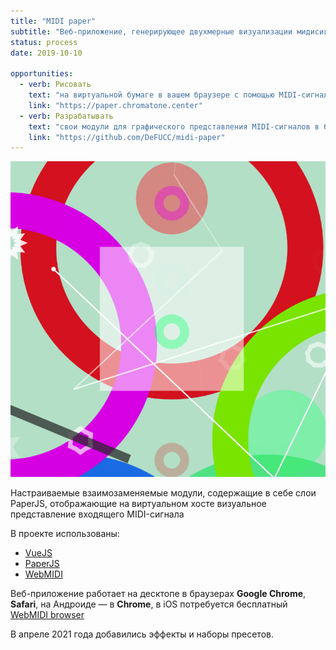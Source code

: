```yaml
---
title: "MIDI paper"
subtitle: "Веб-приложение, генерирующее двухмерные визуализации мидисигнала в браузере"
status: process
date: 2019-10-10

opportunities:
  - verb: Рисовать
    text: "на виртуальной бумаге в вашем браузере с помощью MIDI-сигналов контроллера или секвенсора"
    link: "https://paper.chromatone.center"
  - verb: Разрабатывать
    text: "свои модули для графического представления MIDI-сигналов в браузере"
    link: "https://github.com/DeFUCC/midi-paper"
---
```


![](./fd3add3f.png)

Настраиваемые взаимозаменяемые модули, содержащие в себе слои PaperJS, отображающие на виртуальном хосте визуальное представление входящего MIDI-сигнала

В проекте использованы:

- [VueJS](https://vuejs.org)
- [PaperJS](https://paperjs.org)
- [WebMIDI](https://djipco.github.io/webmidi/latest/classes/WebMidi.html)

Веб-приложение работает на десктопе в браузерах **Google Chrome**, **Safari**, на Андроиде — в **Chrome**, в iOS потребуется бесплатный [WebMIDI browser](https://apps.apple.com/us/app/web-midi-browser/id953846217)

В апреле 2021 года добавились эффекты и наборы пресетов.
